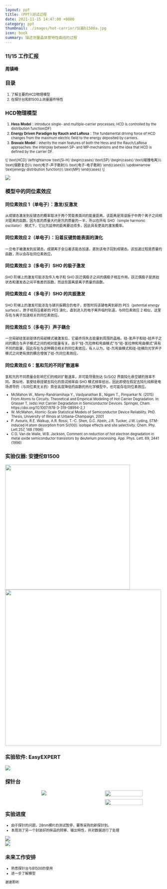 ```yaml
---
layout: ppt
title: (PPT)测试过程
date: 2021-11-15 14:47:00 +0800
category: ppt
thumbnail: ./images/hot-carrier/仪器b1500a.jpg
icon: book
summary: 描述测量晶体管特性曲线的过程
---
```


<style>
    .twocolumn {
      display: grid;
      grid-template-columns: 1fr 1fr;
      grid-gap: 10px;
      text-align: center;
    }
    p {
      font-size: 80%;
      text-align: left;
    }
    table, ul, ol {
      font-size: 80%;
    }
</style>

<div class="reveal">
  <div class="slides">
    <!-- 标题 -->
    <section>
      <h3>11/15 工作汇报</h3>
      <h4>周镇峰</h4>
    </section>
    <section>
      <h3>目录</h3>
      <ol>
        <li>了解主要的HCD物理模型</li>
        <li>在探针台和B1500上测量器件特性</li>
      </ol>
    </section>
    <!-- 物理模型 -->
    <section>
    <h3>HCD物理模型</h3>
    <ol>
        <li><strong>Hess Model</strong>：introduce single- and multiple-carrier processes; HCD is controlled by the distribution function(DF)</li>
        <li><strong>Energy Driven Paradigm by Rauch and LaRosa</strong>：The fundamental driving force of HCD changes from the maximum electric field to the energy deposited by carriers.</li>
        <li><strong>Bravaix Model</strong>：inherits the main features of both the Hess and the Rauch/LaRosa approaches: the interplay between SP- and MP-mechanisms and the idea that HCD is defined by the carrier DF.</li>
    </ol>
    </section>
    <section>
      <section>
        <p>
        \[
        \text{HCD}
        \leftrightarrow
        \text{Si-H}
        \begin{cases}
        \text{SP}
        \begin{cases}
            \text{碰撞电离}\\
            \text{俄歇复合}\\
            \text{电子-声子散射}\\
            \text{电子-电子散射}
        \end{cases}\\
        \updownarrow \text{energy distribution function}\\
        \text{MP}
        \end{cases}
        \]
        </p>
      </section>
      <section>
        <img src="../images/hot-carrier/SVE%20vs%20MVE.jpg">
      </section>
    </section>
    <section>
      <section>
        <h3>模型中的同位素效应</h3>
      </section>
      <section>
        <h4>同位素效应 1（单电子）：激发/反激发</h4>
        <p>从成键态激发到反键态的概率取决于两个势能表面间的能量距离，该距离是简谐振子中两个离子之间相对距离的函数。因为氢的质量大约是氘的质量的一半，所以在所有 SHO（simple harmonic oscillator） 模式下，它比氘延伸的距离要远得多，因此具有更高的激发概率。</p>
      </section>
      <section>
        <h4>同位素效应 2（单电子）：沿着反键势能表面的演化</h4>
        <p>一旦电子被激发到反键态，成键离子会沿着该能态加速，直到该电子回到成键态。该加速过程是质量的函数，所以会存在同位素效应。</p>
      </section>
      <section>
        <h4>同位素效应 3（多电子）SHO 的极子激发</h4>
        <p>SHO 阶梯上的激发可能涉及传入电子和 SHO 跃迁偶极子之间的偶极子相互作用。跃迁偶极子是原始状态和激发态之间平衡差的函数，而这些距离是离子质量的函数。</p>
      </section>
      <section>
        <h4>同位素效应 4（多电子）SHO 的共振激发</h4>
        <p>SHO 阶梯上的激发可能涉及与键共振耦合的电子，即暂时将该键电离到新的 PES（potential energy surface）。原子核将沿着新的 PES 演化，直到进入的电子离开临时轨道。与同位素效应 2 相似，这里存在与离子加速相关的同位素效应。</p>
      </section>
      <section>
        <h4>同位素效应 5（多电子）声子耦合</h4>
        <p>一旦局部硅氢前驱体的局部模式被激发后，它最终将失去能量到周围的晶格。硅-氢声子和硅-硅声子之间的耦合与声子模式之间的相对能量有关。由于“硅-氘拉伸和弯曲模式”与“硅-氢拉伸和弯曲模式”具有不同的能量，因此存在与这种耦合相关的同位素效应。有人认为，硅-氘弯曲模式和硅-硅横向光学声子模式之间更有效的耦合增强了硅-氘同位素效应。</p>
      </section>
      <section>
        <h4>同位素效应 6：氢和氘的不同扩散速率</h4>
        <p>氢和氘的不同质量会影响它们的相对扩散速率，并可能导致到达 Si/SiO2 界面钝化悬空键的效率不同。类似地，氢使硅悬挂键去钝化的尝试频率由 SHO 模式频率给出，因此即使在假定去钝化纯粹是电场诱导的（与同位素无关的）势垒高度降低的函数的热化学模型中，也可能存在同位素效应。</p>
      </section>
      <section>
      <ul>
        <li>McMahon W., Mamy-Randriamihaja Y., Vaidyanathan B., Nigam T., Pimparkar N. (2015) From Atoms to Circuits: Theoretical and Empirical Modeling of Hot Carrier Degradation. In: Grasser T. (eds) Hot Carrier Degradation in Semiconductor Devices. Springer, Cham. https://doi.org/10.1007/978-3-319-08994-2_1</li>
        <li>W. McMahon, Atomic-Scale Statistical Models of Semiconductor Device Reliability. PhD. Thesis, University of Illinois at Urbana-Champaign, 2001</li>
        <li>P. Avouris, R.E. Walkup, A.R. Rossi, T.-C. Shen, G.C. Abeln, J.R. Tucker, J.W. Lyding, STM-induced H atom desorption from Si(100): isotope effects and site selectivity. Chem. Phy. Lett.257, 148 (1996)</li>
        <li>C.G. Van de Walle, W.B. Jackson, Comment on reduction of hot electron degradation in metal oxide semiconductor transistors by deuterium processing. App. Phys. Lett. 69, 2441 (1996)</li>
      </ul>
      </section>
    </section>
    <section>
        <section>
          <h3>实验仪器: 安捷伦B1500</h3>
          <img src="../images/hot-carrier/仪器b1500a.jpg" width="400">
          <img src="../images/hot-carrier/仪器b1500a接口.jpg" width="500">
        </section>
        <section>
          <h3>实验软件: EasyEXPERT</h3>
          <img src="../images/hot-carrier/EasyEXPERT界面.jpg">
        </section>
        <section>
          <h3>探针台</h3>
          <div class="twocolumn">
            <div>
              <img src="../images/hot-carrier/探针台.jpg">
            </div>
            <div>
              <img src="../images/hot-carrier/压针.jpg" width="70%">
              <img src="../images/hot-carrier/压针后.jpg" width="70%">
            </div>
          </div>
        </section>
        <section>
          <h3>实验进度</h3>
          <ul>
            <li>由于探针的问题，28nm裸片的测试暂停，要等采购的新探针到。</li>
            <li>本周测了另一个封装好的样品的转移、输出特性，并对数据进行了处理</li>
          </ul>
        </section>
        <section>
          <img src="../images/hot-carrier/1115-数据处理2.jpg">
        </section>
        <section>
          <img src="../images/hot-carrier/1115-数据处理1.jpg">
        </section>
    </section>
    <section>
      <h3>未来工作安排</h3>
      <ul>
        <li>熟悉探针台与B1500的使用</li>
        <li>进一步了解模型</li>
      </ul>
    </section>
    <section>
      <p>谢谢聆听</p>
    </section>
  </div>
</div>